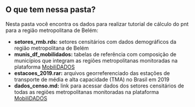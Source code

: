 ## O que tem nessa pasta?

Nesta pasta você encontra os dados para realizar tutorial de cálculo do pnt para a região metropolitana de Belém:

- **setores_rmb.rds:** setores censitários com dados demográficos da região metropolitana de Belém
- **munis_df_mobilidados:** tabelas de referência com composição de municípios que integram as regiões metropolitanas monitoradas na plataforma [MobiliDADOS](https://mobilidados.org.br/)
- **estacoes_2019.rar:** arquivos georreferenciado das estações de transporte de média e alta capacidade (TMA) no Brasil em 2019 
- **dados_censo.md:** link para acessar dados dos setores censitários de todas as regiões metropolitanas monitoradas na plataforma [MobiliDADOS](https://mobilidados.org.br/)


